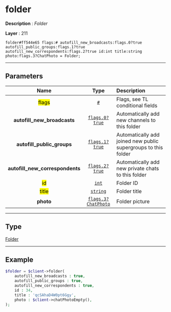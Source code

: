 # folder

**Description** : *Folder*

**Layer** : 211

```tl
folder#ff544e65 flags:# autofill_new_broadcasts:flags.0?true autofill_public_groups:flags.1?true autofill_new_correspondents:flags.2?true id:int title:string photo:flags.3?ChatPhoto = Folder;
```

---

## Parameters

| Name | Type | Description |
| :---: | :---: | :--- |
| <mark>flags</mark> | [`#`](type/#) | Flags, see TL conditional fields |
| **autofill_new_broadcasts** | [`flags.0?true`](type/true) | Automatically add new channels to this folder |
| **autofill_public_groups** | [`flags.1?true`](type/true) | Automatically add joined new public supergroups to this folder |
| **autofill_new_correspondents** | [`flags.2?true`](type/true) | Automatically add new private chats to this folder |
| <mark>id</mark> | [`int`](type/int) | Folder ID |
| <mark>title</mark> | [`string`](type/string) | Folder title |
| **photo** | [`flags.3?ChatPhoto`](type/ChatPhoto) | Folder picture |

---

## Type

[Folder](type/Folder)

---

## Example

```php
$folder = $client->folder(
	autofill_new_broadcasts : true,
	autofill_public_groups : true,
	autofill_new_correspondents : true,
	id : 34,
	title : 'qcSAhaD4W0pt6Ggy',
	photo : $client->chatPhotoEmpty(),
);
```